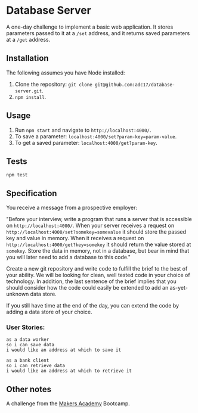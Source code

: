 # Database Server

A one-day challenge to implement a basic web application. It stores parameters passed to it at a `/set` address, and it returns saved parameters at a `/get` address.

## Installation
The following assumes you have Node installed:

1. Clone the repository: `git clone git@github.com:adc17/database-server.git`.
2. `npm install`.

## Usage

1. Run `npm start` and navigate to `http://localhost:4000/`.
2. To save a parameter: `localhost:4000/set?param-key=param-value`.
3. To get a saved parameter: `localhost:4000/get?param-key`.

## Tests

```
npm test
```

## Specification

You receive a message from a prospective employer:

"Before your interview, write a program that runs a server that is accessible on `http://localhost:4000/`. When your server receives a request on `http://localhost:4000/set?somekey=somevalue` it should store the passed key and value in memory. When it receives a request on `http://localhost:4000/get?key=somekey` it should return the value stored at `somekey`. Store the data in memory, not in a database, but bear in mind that you will later need to add a database to this code."

Create a new git repository and write code to fulfill the brief to the best of your ability. We will be looking for clean, well tested code in your choice of technology. In addition, the last sentence of the brief implies that you should consider how the code could easily be extended to add an as-yet-unknown data store.

If you still have time at the end of the day, you can extend the code by adding a data store of your choice.

### User Stories:

```
as a data worker
so i can save data
i would like an address at which to save it

as a bank client
so i can retrieve data
i would like an address at which to retrieve it
```
## Other notes

A challenge from the [Makers Academy](http://www.makersacademy.com) Bootcamp.
